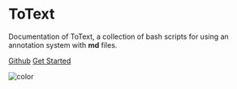 # ToText

Documentation of ToText, a collection of bash scripts for using an annotation system with **md** files.

<!-- background image -->

<!--
![](https://sdo.gsfc.nasa.gov/assets/img/latest/latest_3072_0304.jpg)
 -->

[Github](https://github.com/christiang7/ToText)
[Get Started](README.md)

![color](#3f3f3f)
